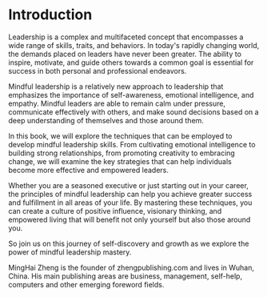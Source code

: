 # Introduction

Leadership is a complex and multifaceted concept that encompasses a wide range of skills, traits, and behaviors. In today's rapidly changing world, the demands placed on leaders have never been greater. The ability to inspire, motivate, and guide others towards a common goal is essential for success in both personal and professional endeavors.

Mindful leadership is a relatively new approach to leadership that emphasizes the importance of self-awareness, emotional intelligence, and empathy. Mindful leaders are able to remain calm under pressure, communicate effectively with others, and make sound decisions based on a deep understanding of themselves and those around them.

In this book, we will explore the techniques that can be employed to develop mindful leadership skills. From cultivating emotional intelligence to building strong relationships, from promoting creativity to embracing change, we will examine the key strategies that can help individuals become more effective and empowered leaders.

Whether you are a seasoned executive or just starting out in your career, the principles of mindful leadership can help you achieve greater success and fulfillment in all areas of your life. By mastering these techniques, you can create a culture of positive influence, visionary thinking, and empowered living that will benefit not only yourself but also those around you.

So join us on this journey of self-discovery and growth as we explore the power of mindful leadership mastery.

MingHai Zheng is the founder of zhengpublishing.com and lives in Wuhan, China. His main publishing areas are business, management, self-help, computers and other emerging foreword fields.
